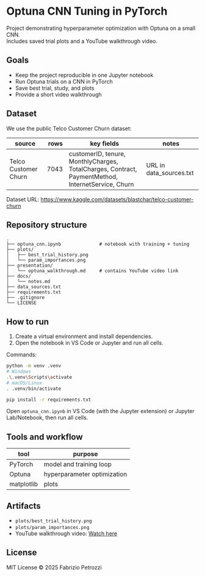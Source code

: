 # Optuna CNN Tuning in PyTorch

Project demonstrating hyperparameter optimization with Optuna on a small CNN.  
Includes saved trial plots and a YouTube walkthrough video.

## Goals
- Keep the project reproducible in one Jupyter notebook
- Run Optuna trials on a CNN in PyTorch
- Save best trial, study, and plots
- Provide a short video walkthrough

## Dataset
We use the public Telco Customer Churn dataset:

| source | rows | key fields | notes |
|---|---:|---|---|
| Telco Customer Churn | 7043 | customerID, tenure, MonthlyCharges, TotalCharges, Contract, PaymentMethod, InternetService, Churn | URL in data_sources.txt |

Dataset URL: https://www.kaggle.com/datasets/blastchar/telco-customer-churn

## Repository structure
```
.
├── optuna_cnn.ipynb              # notebook with training + tuning
├── plots/
│   ├── best_trial_history.png
│   └── param_importances.png
├── presentation/
│   └── optuna_walkthrough.md     # contains YouTube video link
├── docs/
│   └── notes.md
├── data_sources.txt
├── requirements.txt
├── .gitignore
└── LICENSE
```

## How to run
1. Create a virtual environment and install dependencies.
2. Open the notebook in VS Code or Jupyter and run all cells.

Commands:
```sh
python -m venv .venv
# Windows
.\.venv\Scripts\activate
# macOS/Linux
. .venv/bin/activate

pip install -r requirements.txt
```

Open `optuna_cnn.ipynb` in VS Code (with the Jupyter extension) or Jupyter Lab/Notebook, then run all cells.

## Tools and workflow
| tool | purpose |
|---|---|
| PyTorch | model and training loop |
| Optuna | hyperparameter optimization |
| matplotlib | plots |

## Artifacts
- `plots/best_trial_history.png`
- `plots/param_importances.png`
- YouTube walkthrough video: [Watch here](https://youtu.be/nWm1OeqH004)

## License
MIT License © 2025 Fabrizio Petrozzi
